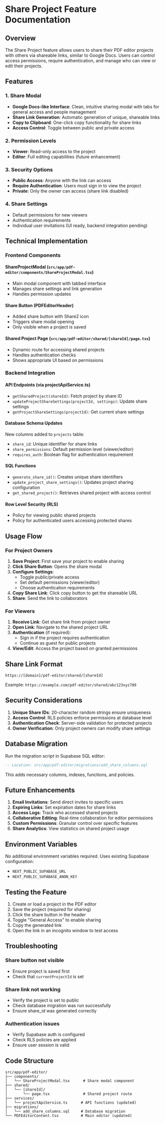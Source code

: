 # Share Project Feature Documentation

## Overview

The Share Project feature allows users to share their PDF editor projects with others via shareable links, similar to Google Docs. Users can control access permissions, require authentication, and manage who can view or edit their projects.

## Features

### 1. Share Modal
- **Google Docs-like Interface**: Clean, intuitive sharing modal with tabs for general access and people management
- **Share Link Generation**: Automatic generation of unique, shareable links
- **Copy to Clipboard**: One-click copy functionality for share links
- **Access Control**: Toggle between public and private access

### 2. Permission Levels
- **Viewer**: Read-only access to the project
- **Editor**: Full editing capabilities (future enhancement)

### 3. Security Options
- **Public Access**: Anyone with the link can access
- **Require Authentication**: Users must sign in to view the project
- **Private**: Only the owner can access (share link disabled)

### 4. Share Settings
- Default permissions for new viewers
- Authentication requirements
- Individual user invitations (UI ready, backend integration pending)

## Technical Implementation

### Frontend Components

#### ShareProjectModal (`src/app/pdf-editor/components/ShareProjectModal.tsx`)
- Main modal component with tabbed interface
- Manages share settings and link generation
- Handles permission updates

#### Share Button (PDFEditorHeader)
- Added share button with Share2 icon
- Triggers share modal opening
- Only visible when a project is saved

#### Shared Project Page (`src/app/pdf-editor/shared/[shareId]/page.tsx`)
- Dynamic route for accessing shared projects
- Handles authentication checks
- Shows appropriate UI based on permissions

### Backend Integration

#### API Endpoints (via projectApiService.ts)
- `getSharedProject(shareId)`: Fetch project by share ID
- `updateProjectShareSettings(projectId, settings)`: Update share settings
- `getProjectShareSettings(projectId)`: Get current share settings

#### Database Schema Updates
New columns added to `projects` table:
- `share_id`: Unique identifier for share links
- `share_permissions`: Default permission level (viewer/editor)
- `requires_auth`: Boolean flag for authentication requirement

#### SQL Functions
- `generate_share_id()`: Creates unique share identifiers
- `update_project_share_settings()`: Updates project sharing configuration
- `get_shared_project()`: Retrieves shared project with access control

#### Row Level Security (RLS)
- Policy for viewing public shared projects
- Policy for authenticated users accessing protected shares

## Usage Flow

### For Project Owners

1. **Save Project**: First save your project to enable sharing
2. **Click Share Button**: Opens the share modal
3. **Configure Settings**:
   - Toggle public/private access
   - Set default permissions (viewer/editor)
   - Choose authentication requirements
4. **Copy Share Link**: Click copy button to get the shareable URL
5. **Share**: Send the link to collaborators

### For Viewers

1. **Receive Link**: Get share link from project owner
2. **Open Link**: Navigate to the shared project URL
3. **Authentication** (if required):
   - Sign in if the project requires authentication
   - Continue as guest for public projects
4. **View/Edit**: Access the project based on granted permissions

## Share Link Format

```
https://[domain]/pdf-editor/shared/[shareId]
```

Example: `https://example.com/pdf-editor/shared/abc123xyz789`

## Security Considerations

1. **Unique Share IDs**: 20-character random strings ensure uniqueness
2. **Access Control**: RLS policies enforce permissions at database level
3. **Authentication Check**: Server-side validation for protected projects
4. **Owner Verification**: Only project owners can modify share settings

## Database Migration

Run the migration script in Supabase SQL editor:
```sql
-- Location: src/app/pdf-editor/migrations/add_share_columns.sql
```

This adds necessary columns, indexes, functions, and policies.

## Future Enhancements

1. **Email Invitations**: Send direct invites to specific users
2. **Expiring Links**: Set expiration dates for share links
3. **Access Logs**: Track who accessed shared projects
4. **Collaborative Editing**: Real-time collaboration for editor permissions
5. **Custom Permissions**: Granular control over specific features
6. **Share Analytics**: View statistics on shared project usage

## Environment Variables

No additional environment variables required. Uses existing Supabase configuration:
- `NEXT_PUBLIC_SUPABASE_URL`
- `NEXT_PUBLIC_SUPABASE_ANON_KEY`

## Testing the Feature

1. Create or load a project in the PDF editor
2. Save the project (required for sharing)
3. Click the share button in the header
4. Toggle "General Access" to enable sharing
5. Copy the generated link
6. Open the link in an incognito window to test access

## Troubleshooting

### Share button not visible
- Ensure project is saved first
- Check that `currentProjectId` is set

### Share link not working
- Verify the project is set to public
- Check database migration was run successfully
- Ensure share_id was generated correctly

### Authentication issues
- Verify Supabase auth is configured
- Check RLS policies are applied
- Ensure user session is valid

## Code Structure

```
src/app/pdf-editor/
├── components/
│   └── ShareProjectModal.tsx      # Share modal component
├── shared/
│   └── [shareId]/
│       └── page.tsx               # Shared project route
├── services/
│   └── projectApiService.ts      # API functions (updated)
├── migrations/
│   └── add_share_columns.sql     # Database migration
└── PDFEditorContent.tsx          # Main editor (updated)
```